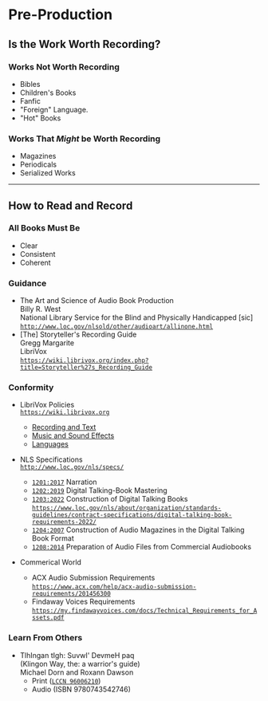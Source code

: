 # Pre-Production

## Is the Work Worth Recording?

### Works Not Worth Recording
* Bibles
* Children's Books
* Fanfic
* "Foreign" Language.
* "Hot" Books

### Works That *Might* be Worth Recording
* Magazines
* Periodicals
* Serialized Works

---

## How to Read and Record
### All Books Must Be
* Clear
* Consistent
* Coherent

### Guidance
* The Art and Science of Audio Book Production<br />Billy R. West<br />National Library Service for the Blind and Physically Handicapped [sic]<br />[`http://www.loc.gov/nlsold/other/audioart/allinone.html`](https://web.archive.org/web/20171203204052/http://www.loc.gov/nlsold/other/audioart/allinone.html)
* [The] Storyteller's Recording Guide<br />Gregg Margarite<br />LibriVox<br />[`https://wiki.librivox.org/index.php?title=Storyteller%27s_Recording_Guide`](https://wiki.librivox.org/index.php?title=Storyteller%27s_Recording_Guide)

### Conformity
* LibriVox Policies<br />[`https://wiki.librivox.org`](https://wiki.librivox.org/index.php)

	* [Recording and Text](https://wiki.librivox.org/index.php?title=Recording_%26_Text_Policies)
	* [Music and Sound Effects](https://wiki.librivox.org/index.php?title=Music_%26_Sound_Effects_Rules)
	* [Languages](https://wiki.librivox.org/index.php?title=Language_Policy)

* NLS Specifications<br />[`http://www.loc.gov/nls/specs/`](https://www.loc.gov/nls/about/organization/standards-guidelines/contract-specifications/)

	* [`1201:2017`](https://www.loc.gov/nls/wp-content/uploads/2019/09/1201.Final20Nov2017.pdf) Narration
	* [`1202:2019`](https://www.loc.gov/nls/wp-content/uploads/2019/04/Specification.1202.04April2019.final_.pdf) Digital Talking-Book Mastering
	* [`1203:2022`](https://www.loc.gov/nls/wp-content/uploads/2022/06/Spec-1203-DTB-June-2022-Final.pdf) Construction of Digital Talking Books<br />[`https://www.loc.gov/nls/about/organization/standards-guidelines/contract-specifications/digital-talking-book-requirements-2022/`](https://www.loc.gov/nls/about/organization/standards-guidelines/contract-specifications/digital-talking-book-requirements-2022/)
	* [`1204:2007`](https://www.loc.gov/nls/wp-content/uploads/2019/09/1204_April_07_Final.pdf) Construction of Audio Magazines in the Digital Talking Book Format
	* [`1208:2014`](https://www.loc.gov/nls/wp-content/uploads/2019/09/1208-final_jan_2014.pdf) Preparation of Audio Files from Commercial Audiobooks

* Commerical World
	* ACX Audio Submission Requirements<br />[`https://www.acx.com/help/acx-audio-submission-requirements/201456300`](https://www.acx.com/help/acx-audio-submission-requirements/201456300)
	* Findaway Voices Requirements<br />[`https://my.findawayvoices.com/docs/Technical_Requirements_for_Assets.pdf`](https://my.findawayvoices.com/docs/Technical_Requirements_for_Assets.pdf)

### Learn From Others
* TlhIngan tIgh: SuvwI' DevmeH paq<br />(Klingon Way, the: a warrior's guide)<br />Michael Dorn and Roxann Dawson
	* Print ([`LCCN 96006210`](https://lccn.loc.gov/96006210))
	* Audio (ISBN 9780743542746)